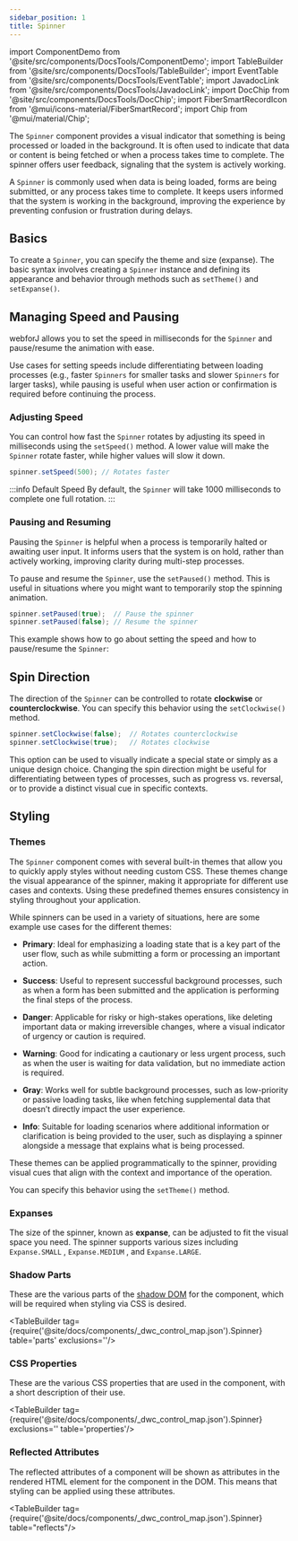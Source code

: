 ```yaml
---
sidebar_position: 1
title: Spinner
---
```


import ComponentDemo from '@site/src/components/DocsTools/ComponentDemo';
import TableBuilder from '@site/src/components/DocsTools/TableBuilder';
import EventTable from '@site/src/components/DocsTools/EventTable';
import JavadocLink from '@site/src/components/DocsTools/JavadocLink';
import DocChip from '@site/src/components/DocsTools/DocChip';
import FiberSmartRecordIcon from '@mui/icons-material/FiberSmartRecord';
import Chip from '@mui/material/Chip';

<DocChip tooltipText="This component will render with a shadow DOM, an API built into the browser that facilitates encapsulation." label="Shadow" component="a" href="../glossary#shadow-dom" target="_blank" clickable={true} iconName="shadow" />

<DocChip tooltipText="The name of the web component that will render in the DOM." label="dwc-spinner" clickable={false} iconName='code'/>


<JavadocLink type="spinner" location="com/webforj/component/spinner/Spinner" top='true'/>

The `Spinner` component provides a visual indicator that something is being processed or loaded in the background. It is often used to indicate that data or content is being fetched or when a process takes time to complete. The spinner offers user feedback, signaling that the system is actively working.

A `Spinner` is commonly used when data is being loaded, forms are being submitted, or any process takes time to complete. It keeps users informed that the system is working in the background, improving the experience by preventing confusion or frustration during delays. 

## Basics

To create a `Spinner`, you can specify the theme and size (expanse). The basic syntax involves creating a `Spinner` instance and defining its appearance and behavior through methods such as `setTheme()` and `setExpanse()`.

<ComponentDemo 
path='https://demo.webforj.com/webapp/controlsamples?class=componentdemos.spinnerdemos.SpinnerDemoView'  
javaE='https://raw.githubusercontent.com/webforj/ControlSamples/main/src/main/java/componentdemos/spinnerdemos/SpinnerDemoView.java'
height = '225px'
/>

## Managing Speed and Pausing

webforJ allows you to set the speed in milliseconds for the `Spinner` and pause/resume the animation with ease. 

Use cases for setting speeds include differentiating between loading processes (e.g., faster `Spinners` for smaller tasks and slower `Spinners` for larger tasks), while pausing is useful when user action or confirmation is required before continuing the process.

### Adjusting Speed

You can control how fast the `Spinner` rotates by adjusting its speed in milliseconds using the `setSpeed()` method. A lower value will make the `Spinner` rotate faster, while higher values will slow it down.

```java
spinner.setSpeed(500); // Rotates faster
```

:::info Default Speed
By default, the `Spinner` will take 1000 milliseconds to complete one full rotation.
:::

### Pausing and Resuming

Pausing the `Spinner` is helpful when a process is temporarily halted or awaiting user input. It informs users that the system is on hold, rather than actively working, improving clarity during multi-step processes.

To pause and resume the `Spinner`, use the `setPaused()` method. This is useful in situations where you might want to temporarily stop the spinning animation.

```java
spinner.setPaused(true);  // Pause the spinner
spinner.setPaused(false); // Resume the spinner
```

This example shows how to go about setting the speed and how to pause/resume the `Spinner`:

<ComponentDemo 
path='https://demo.webforj.com/webapp/controlsamples?class=componentdemos.spinnerdemos.SpinnerSpeedDemo'  
javaE='https://raw.githubusercontent.com/webforj/ControlSamples/main/src/main/java/componentdemos/spinnerdemos/SpinnerSpeedDemo.java'
height = '150px'
/>

## Spin Direction

The direction of the `Spinner` can be controlled to rotate **clockwise** or **counterclockwise**. You can specify this behavior using the `setClockwise()` method.

```java
spinner.setClockwise(false);  // Rotates counterclockwise
spinner.setClockwise(true);   // Rotates clockwise
```

This option can be used to visually indicate a special state or simply as a unique design choice. Changing the spin direction might be useful for differentiating between types of processes, such as progress vs. reversal, or to provide a distinct visual cue in specific contexts.

<ComponentDemo 
path='https://demo.webforj.com/webapp/controlsamples?class=componentdemos.spinnerdemos.SpinnerDirectionDemo'  
javaE='https://raw.githubusercontent.com/webforj/ControlSamples/main/src/main/java/componentdemos/spinnerdemos/SpinnerDirectionDemo.java'
height = '150px'
/>

## Styling

### Themes

The `Spinner` component comes with several built-in themes that allow you to quickly apply styles without needing custom CSS. These themes change the visual appearance of the spinner, making it appropriate for different use cases and contexts. Using these predefined themes ensures consistency in styling throughout your application.

While spinners can be used in a variety of situations, here are some example use cases for the different themes:

- **Primary**: Ideal for emphasizing a loading state that is a key part of the user flow, such as while submitting a form or processing an important action.
  
- **Success**: Useful to represent successful background processes, such as when a form has been submitted and the application is performing the final steps of the process.
  
- **Danger**: Applicable for risky or high-stakes operations, like deleting important data or making irreversible changes, where a visual indicator of urgency or caution is required.
  
- **Warning**: Good for indicating a cautionary or less urgent process, such as when the user is waiting for data validation, but no immediate action is required.

- **Gray**: Works well for subtle background processes, such as low-priority or passive loading tasks, like when fetching supplemental data that doesn’t directly impact the user experience.
  
- **Info**: Suitable for loading scenarios where additional information or clarification is being provided to the user, such as displaying a spinner alongside a message that explains what is being processed.

These themes can be applied programmatically to the spinner, providing visual cues that align with the context and importance of the operation.

You can specify this behavior using the `setTheme()` method.

<ComponentDemo 
path='https://demo.webforj.com/webapp/controlsamples?class=componentdemos.spinnerdemos.SpinnerThemeDemo'  
javaE='https://raw.githubusercontent.com/webforj/ControlSamples/main/src/main/java/componentdemos/spinnerdemos/SpinnerThemeDemo.java'
height = '100px'
/>

### Expanses

The size of the spinner, known as **expanse**, can be adjusted to fit the visual space you need. The spinner supports various sizes including `Expanse.SMALL` , `Expanse.MEDIUM` , and `Expanse.LARGE`. 

<ComponentDemo 
path='https://demo.webforj.com/webapp/controlsamples?class=componentdemos.spinnerdemos.SpinnerExpanseDemo'  
javaE='https://raw.githubusercontent.com/webforj/ControlSamples/main/src/main/java/componentdemos/spinnerdemos/SpinnerExpanseDemo.java'
height = '100px'
/>

### Shadow Parts

These are the various parts of the [shadow DOM](../../glossary#shadow-dom) for the component, which will be required when styling via CSS is desired.

<TableBuilder tag={require('@site/docs/components/_dwc_control_map.json').Spinner} table='parts' exclusions=''/>

### CSS Properties

These are the various CSS properties that are used in the component, with a short description of their use.

<TableBuilder tag={require('@site/docs/components/_dwc_control_map.json').Spinner} exclusions='' table='properties'/>

### Reflected Attributes

The reflected attributes of a component will be shown as attributes in the rendered HTML element for the component in the DOM. This means that styling can be applied using these attributes.


<TableBuilder tag={require('@site/docs/components/_dwc_control_map.json').Spinner} table="reflects"/>


